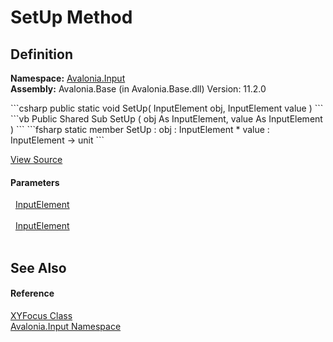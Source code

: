 # SetUp Method




## Definition
**Namespace:** <a href="N_Avalonia_Input">Avalonia.Input</a>  
**Assembly:** Avalonia.Base (in Avalonia.Base.dll) Version: 11.2.0

<Tabs groupId="api-code-preview">
<TabItem value="csharp" label="C#">
```csharp
public static void SetUp(
	InputElement obj,
	InputElement value
)
```
</TabItem>
<TabItem value="vb" label="VB">
```vb
Public Shared Sub SetUp ( 
	obj As InputElement,
	value As InputElement
)
```
</TabItem>
<TabItem value="fsharp" label="F#">
```fsharp
static member SetUp : 
        obj : InputElement * 
        value : InputElement -> unit 
```
</TabItem>
</Tabs>



<a href="https://github.com/AvaloniaUI/Avalonia/tree/master/src/Avalonia.Base/Input/Navigation/XYFocus.Properties.cs#L30" title="View the source code">View Source</a>



#### Parameters
<dl><dt>  <a href="T_Avalonia_Input_InputElement">InputElement</a></dt><dd> </dd><dt>  <a href="T_Avalonia_Input_InputElement">InputElement</a></dt><dd> </dd></dl>

## See Also


#### Reference
<a href="T_Avalonia_Input_XYFocus">XYFocus Class</a>  
<a href="N_Avalonia_Input">Avalonia.Input Namespace</a>  

